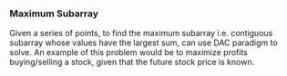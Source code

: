 ### Maximum Subarray

Given a series of points, to find the maximum subarray i.e. contiguous subarray whose values have the largest sum, can use DAC paradigm to solve. An example of this problem would be to maximize profits buying/selling a stock, given that the future stock price is known.

